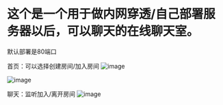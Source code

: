 # 这个是一个用于做内网穿透/自己部署服务器以后，可以聊天的在线聊天室。

默认部署是80端口


首页：可以选择创建房间/加入房间
![image](https://github.com/user-attachments/assets/b6e5c726-7464-42e3-94d8-fe34c1e6d1e9)

![image](https://github.com/user-attachments/assets/b609898c-3017-4daf-8d26-68f71aef49eb)

聊天：监听加入/离开房间
![image](https://github.com/user-attachments/assets/326761b3-42bd-4f65-a5c2-c146a3751816)

